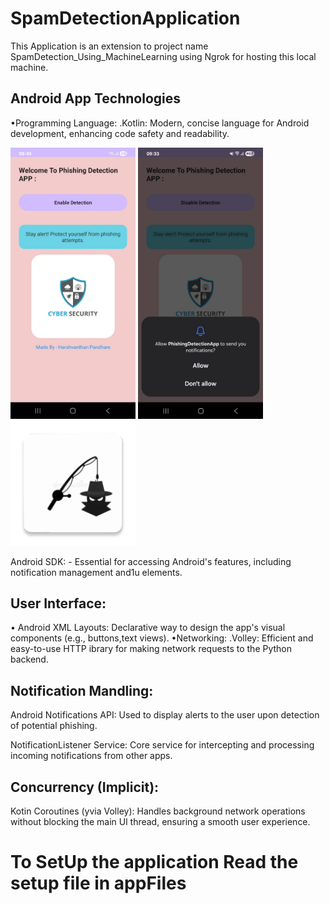 # SpamDetectionApplication
This Application is an extension to project name SpamDetection_Using_MachineLearning using Ngrok for hosting this local machine.


Android App Technologies
-
•Programming Language:
.Kotlin: Modern, concise language for Android development, enhancing code safety and readability.
<centre>
<p align="centre">
  <img src="data/spam app.jpg" width="200"  />

  <img src="data/spmnotif.jpg" width="200" />

  <img src="data/ic_launcher.webp" width="200" />
  
</p>
</centre>
Android SDK:
-
Essential for accessing Android's features, including notification management and1u
elements.

User Interface:
-
• Android XML Layouts: Declarative way to design the app's visual components (e.g., buttons,text views).
•Networking:
.Volley: Efficient and easy-to-use HTTP ibrary for making network requests to the Python backend.

Notification Mandling:
-
Android Notifications API: Used to display alerts to the user upon detection of potential
phishing.

NotificationListener Service: Core service for intercepting and processing incoming notifications from other apps.

Concurrency (Implicit):
-
Kotin Coroutines (yvia Volley): Handles background network operations without blocking the main Ul thread, ensuring a smooth user experience.

<h1> To SetUp the application Read the setup file in appFiles</h1>
